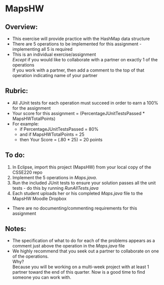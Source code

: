 # MapsHW

## Overview:
- This exercise will provide practice with the HashMap data structure
- There are 5 operations to be implemented for this assignment - implementing all 5 is required
- This is an individual exercise/assignment <br>*Except* if you would like to collaborate with a partner on exactly 1 of the operations <br>If you work with a partner, then add a comment to the top of that operation indicating name of your partner


## Rubric:

- All JUnit tests for each operation must succeed in order to earn a 100% for the assignment
- Your score for this assignment = (PercentageJUnitTestsPassed * MapsHWTotalPoints)
- For example:
  - if PercentageJUnitTestsPassed = 80%
  - and if MapsHWTotalPoints = 25
  - then Your Score = (.80 * 25) = 20 points

## To do:

1. In Eclipse, import this project (MapsHW) from your local copy of the CSSE220 repo
2. Implement the 5 operations in *Maps.java*. 
3. Run the included JUnit tests to ensure your solution passes all the unit tests - do this by running *RunAllTests.java*
4. Each student uploads her or his completed *Maps.java* file to the MapsHW Moodle Dropbox


- There are no documenting/commenting requirements for this assignment

## Notes:
- The specification of what to do for each of the problems appears as a comment just above the operation in the *Maps.java* file
- We highly recommend that you seek out a partner to collaborate on one of the operations. <br>Why? <br>Because you will be working on a multi-week project with at least 1 partner toward the end of this quarter. Now is a good time to find someone you can work with.



